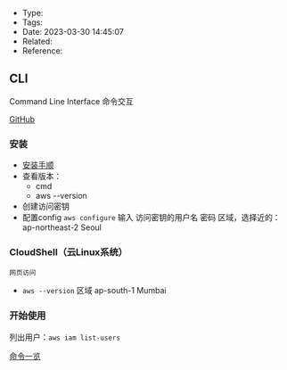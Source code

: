 * Type:
* Tags:
* Date: 2023-03-30 14:45:07
* Related:
* Reference:[]()

## CLI
Command Line Interface
命令交互

[GitHub](https://github.com/aws/aws-cli)

### 安装
* [安装手顺](https://docs.aws.amazon.com/cli/latest/userguide/getting-started-install.html)
* 查看版本：
  * cmd
  * aws --version
* 创建访问密钥
* 配置config
    `aws configure`
    输入
    访问密钥的用户名
    密码
    区域，选择近的：ap-northeast-2                 Seoul

### CloudShell（云Linux系统）
    网页访问
  * `aws --version`
    区域 ap-south-1                     Mumbai

### 开始使用
列出用户：`aws iam list-users`


[命令一览](https://awscli.amazonaws.com/v2/documentation/api/latest/index.html)